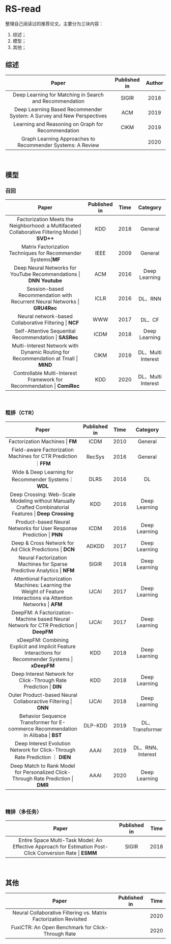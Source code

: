# RS-read

整理自己阅读过的推荐论文。主要分为三块内容：

1. 综述；
2. 模型；
3. 其他；



## 综述

|                            Paper                             | Published in | Author |
| :----------------------------------------------------------: | :----------: | :----: |
|   Deep Learning for Matching in Search and Recommendation    |    SIGIR     |  2018  |
| Deep Learning Based Recommender System: A Survey and New Perspectives |     ACM      |  2019  |
|      Learning and Reasoning on Graph for Recommendation      |     CIKM     |  2019  |
|  Graph Learning Approaches to Recommender Systems: A Review  |              |  2020  |

&nbsp;

## 模型

### 召回

|                            Paper                             | Published in | Time |      Category      |
| :----------------------------------------------------------: | :----------: | :--: | :----------------: |
| Factorization Meets the Neighborhood: a Multifaceted Collaborative Filtering Model \| **SVD++** |     KDD      | 2018 |      General       |
| Matrix Factorization Techniques for Recommender Systems\|**MF** |     IEEE     | 2009 |      General       |
| Deep Neural Networks for YouTube Recommendations \| **DNN Youtube** |     ACM      | 2016 |   Deep Learning    |
| Session-based Recommendation with Recurrent Neural Networks \| **GRU4Rec** |     ICLR     | 2016 |      DL、RNN       |
|   Neural network-based Collaborative Filtering \| **NCF**    |     WWW      | 2017 |       DL、CF       |
|    Self-Attentive Sequential Recommendation \| **SASRec**    |     ICDM     | 2018 |   Deep Learning    |
| Multi-Interest Network with Dynamic Routing for Recommendation  at Tmall \| **MIND** |     CIKM     | 2019 | DL、Multi Interest |
| Controllable Multi-Interest Framework for Recommendation \| **ComiRec** |     KDD      | 2020 | DL、Multi Interest |

&nbsp;

### 粗排（CTR）

|                            Paper                             | Published in | Time |     Category      |
| :----------------------------------------------------------: | :----------: | :--: | :---------------: |
|               Factorization Machines \| **FM**               |     ICDM     | 2010 |      General      |
| Field-aware Factorization Machines for CTR Prediction｜**FFM** |    RecSys    | 2016 |      General      |
|    Wide & Deep Learning for Recommender Systems｜**WDL**     |     DLRS     | 2016 |        DL         |
| Deep Crossing: Web-Scale Modeling without Manually Crafted Combinatorial Features \| **Deep Crossing** |     KDD      | 2016 |   Deep Learning   |
| Product-based Neural Networks for User Response Prediction \| **PNN** |     ICDM     | 2016 |   Deep Learning   |
|   Deep & Cross Network for Ad Click Predictions \| **DCN**   |    ADKDD     | 2017 |   Deep Learning   |
| Neural Factorization Machines for Sparse Predictive Analytics \| **NFM** |    SIGIR     | 2018 |   Deep Learning   |
| Attentional Factorization Machines: Learning the Weight of Feature Interactions via Attention Networks \| **AFM** |    IJCAI     | 2017 |   Deep Learning   |
| DeepFM: A Factorization-Machine based Neural Network for CTR Prediction \| **DeepFM** |    IJCAI     | 2017 |   Deep Learning   |
| xDeepFM: Combining Explicit and Implicit Feature Interactions for Recommender Systems \| **xDeepFM** |     KDD      | 2018 |   Deep Learning   |
| Deep Interest Network for Click-Through Rate Prediction \| **DIN** |     KDD      | 2018 |   Deep Learning   |
| Outer Product-based Neural Collaboractive Filtering \| **ONN** |    IJCAI     | 2018 |   Deep Learning   |
| Behavior Sequence Transformer for E-commerce Recommendation in Alibaba \| **BST** |   DLP-KDD    | 2019 |  DL、Transformer  |
| Deep Interest Evolution Network for Click-Through Rate Prediction ｜ **DIEN** |     AAAI     | 2019 | DL、RNN、Interest |
| Deep Match to Rank Model for Personalized Click-Through Rate Prediction \| **DMR** |     AAAI     | 2020 |   Deep Learning   |

&nbsp;

### 精排（多任务）

|                            Paper                             | Published in | Time |
| :----------------------------------------------------------: | :----------: | :--: |
| Entire Space Multi-Task Model: An Effective Approach for Estimation Post-Click Conversion Rate \| **ESMM** |    SIGIR     | 2018 |

&nbsp;

## 其他

|                            Paper                             | Published in | Time |
| :----------------------------------------------------------: | :----------: | :--: |
| Neural Collaborative Filtering vs. Matrix Factorization Revisited |              | 2020 |
|      FuxiCTR: An Open Benchmark for Click-Through Rate       |              | 2020 |

